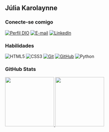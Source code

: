 ## Júlia Karolaynne

### Conecte-se comigo
[![Perfil DIO](https://img.shields.io/badge/-Meu%20Perfil%20na%20DIO-30A3DC?style=for-the-badge)](https://web.dio.me/users/juuh2382?tab=skills)
[![E-mail](https://img.shields.io/badge/-Email-000?style=for-the-badge&logo=microsoft-outlook&logoColor=E94D5F)](mailto:juuh2382@gmail.com)
[![LinkedIn](https://img.shields.io/badge/-LinkedIn-000?style=for-the-badge&logo=linkedin&logoColor=30A3DC)](https://www.linkedin.com/in/julia-karolaynne-452210286/)

### Habilidades
![HTML5](https://img.shields.io/badge/HTML-000?style=for-the-badge&logo=html5&logoColor=E94D5F)
![CSS3](https://img.shields.io/badge/CSS3-000?style=for-the-badge&logo=css3&logoColor=E94D5F)
[![Git](https://img.shields.io/badge/Git-000?style=for-the-badge&logo=git&logoColor=E94D5F)](https://git-scm.com/doc) 
[![GitHub](https://img.shields.io/badge/GitHub-000?style=for-the-badge&logo=github&logoColor=E94D5F)](https://docs.github.com/)
![Python](https://img.shields.io/badge/python-000?style=for-the-badge&logo=python&logoColor=E94D5F)

### GitHub Stats

<div>
  <a href="https://github.com/juliakarolaynne">
  <img height="160em" src="https://github-readme-stats-eight-theta.vercel.app/api?username=juliakarolaynne&theme=transparent&bg_color=000&border_color=30A3DC&show_icons=true&icon_color=30A3DC&title_color=E94D5F&text_color=FFF"/>
  <img height="160em" src="https://github-readme-stats-eight-theta.vercel.app/api/top-langs/?username=juliakarolaynne&layout=compact&bg_color=000&border_color=30A3DC&title_color=E94D5F&text_color=FFF"/>
<div>
